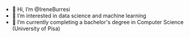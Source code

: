 - 👋 Hi, I’m @IreneBurresi
- 👀 I’m interested in data science and machine learning
- 🌱 I’m currently  completing a bachelor's degree in Computer Science (University of Pisa)

<!---
IreneBurresi/IreneBurresi is a ✨ special ✨ repository because its `README.md` (this file) appears on your GitHub profile.
You can click the Preview link to take a look at your changes.
--->
